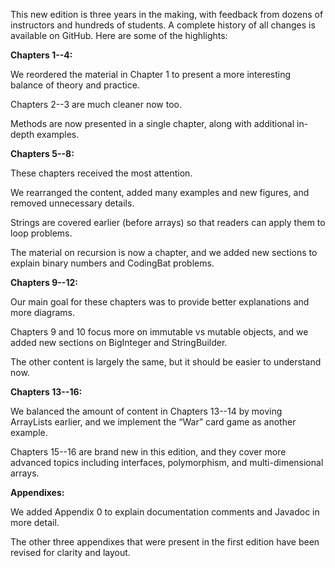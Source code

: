 This new edition is three years in the making, with feedback from dozens of instructors and hundreds of students.
A complete history of all changes is available on GitHub.
Here are some of the highlights:



**Chapters 1--4:**



We reordered the material in Chapter 1 to present a more interesting balance of theory and practice.

Chapters 2--3 are much cleaner now too.

Methods are now presented in a single chapter, along with additional in-depth examples.



**Chapters 5--8:**



These chapters received the most attention.

We rearranged the content, added many examples and new figures, and removed unnecessary details.

Strings are covered earlier (before arrays) so that readers can apply them to loop problems.

The material on recursion is now a chapter, and we added new sections to explain binary numbers and CodingBat problems.



**Chapters 9--12:**



Our main goal for these chapters was to provide better explanations and more diagrams.

Chapters 9 and 10 focus more on immutable vs mutable objects, and we added new sections on BigInteger and StringBuilder.

The other content is largely the same, but it should be easier to understand now.



**Chapters 13--16:**



We balanced the amount of content in Chapters 13--14 by moving ArrayLists earlier, and we implement the “War” card game as another example.

Chapters 15--16 are brand new in this edition, and they cover more advanced topics including interfaces, polymorphism, and multi-dimensional arrays.



**Appendixes:**



We added Appendix 0 to explain documentation comments and Javadoc in more detail.

The other three appendixes that were present in the first edition have been revised for clarity and layout.
